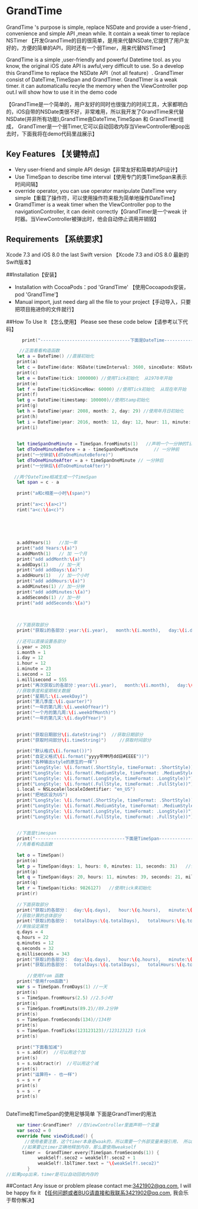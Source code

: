 # GrandTime
GrandTime 's purpose is simple,  replace NSDate and provide a user-friend , convenience and simple API ,mean while. It contain a weak timer to replace NSTimer 
【开发GrandTime的目的很简单，是用来代替NSDate,它提供了用户友好的，方便的简单的API，同时还有一个弱Timer，用来代替NSTimer】

GrandTime is a simple ,user-friendly and powerful Datetime tool. as you know, the original iOS date API is awful,very difficult to use. So a develop this GrandTime to replace the NSDate API（not all feature）. GrandTimer consist of DateTime,TimeSpan and GrandTimer. GrandTImer is a weak timer. it can automaticallu recyle the memory when the ViewController pop out.I will show how to use it in the demo code

【GrandTime是一个简单的，用户友好的同时也很强力的时间工具，大家都明白的，iOS自带的NSDate类很不好，非常难用，所以我开发了GrandTime来代替NSDate(并非所有功能),GrandTime由DateTime,TimeSpan 和 GrandTimer组成， GrandTimer是一个弱Timer,它可以自动回收内存当ViewController被pop出去时，下面我将在demo代码里战展示】

## Key Features 【关键特点】
+ Very user-friend and simple API design【非常友好和简单的API设计】
+ Use TimeSpan to describe time interval【使用专门的类TimeSpan来表示时间间隔】
+ override operator, you can use operator manipulate DateTime very simple【重载了操作符，可以使用操作符来极为简单地操作DateTime】
+ GramdTimer is a weak timer when the VIewController pop to the navigationController, it can deinit correctly【GrandTimer是一个weak 计时器。当ViewController被弹出时，他会自动停止调用并销毁】

## Requirements 【系统要求】
Xcode 7.3 and iOS 8.0 the last Swift version 【Xcode 7.3 and iOS 8.0 最新的Swift版本】

##Installation【安装】
+ Installation with CocoaPods：pod 'GrandTime' 【使用Cocoapods安装， pod 'GrandTime'】
+ Manual import, just need darg all the file to your project【手动导入，只要把项目拖进你的文件就行】

##How To Use It 【怎么使用】
Please see these code below【请参考以下代码】

```Swift
      print("----------------------------------下面是DateTime----------------------------------")

     //正面看看构造函数
    let a = DateTime() //直接初始化
    print(a)
    let c = DateTime(date: NSDate(timeInterval: 3600, sinceDate: NSDate())) //使用NSDate初始化
    print(c)
    let e = DateTime(tick: 1000000) //使用Tick初始化  从1970年开始
    print(e)
    let f = DateTime(tickSinceNow: 60000) //使用Tick初始化  从现在年开始
    print(f)
    let g = DateTime(timestamp: 100000)//使用Stamp初始化
    print(g)
    let h = DateTime(year: 2008, month: 2, day: 29) //使用年月日初始化
    print(h)
    let i = DateTime(year: 2016, month: 12, day: 12, hour: 11, minute: 44, second: 12, millisecond: 111)!//使用年月日时分秒毫秒初始化
    print(i)
            
    
    let timeSpanOneMinute = TimeSpan.fromMinuts(1)   //声明一个一分钟的TimeSpan
    let dToOneMinuteBefore = a - timeSpanOneMinute      // 一分钟前
    print("一分钟前\(dToOneMinuteBefore)")
    let dToOneMinuteAfter = a + timeSpanOneMinute // 一分钟后
    print("一分钟后\(dToOneMinuteAfter)")
            
   //两个DateTime相减生成一个TimeSpan
    let span = c - a
            
    print("a和c相差一小时\(span)")
            
    print("a>c:\(a>c)")
    rint("a<c:\(a<c)")
            
    
            
            
            
    a.addYears(1)   //加一年
    print("add Years:\(a)")
    a.addMonth(1)   // 加 一个月
    print("add addMonth:\(a)")
    a.addDays(1)    // 加一天
    print("add addDays:\(a)")
    a.addHours(1)   // 加一个小时
    print("add addHours:\(a)")
    a.addMinutes(1) // 加一分钟
    print("add addMinutes:\(a)")
    a.addSeconds(1) // 加一秒
    print("add addSeconds:\(a)")
    
            
            
    //下面获取部分
    print("获取i的各部分：year:\(i.year),   month:\(i.month),   day:\(i.day),   hour:\(i.hour),   minute:\(i.minute),   second:\(i.second),   minute:\(i.minute),   ticks:\(i.ticks),   ")
            
    //还可以直接设置各部分
    i.year = 2015
    i.month = 1
    i.day = 12
    i.hour = 12
    i.minute = 23
    i.second = 12
    i.millisecond = 555
    print("再次获取i的各部分：year:\(i.year),   month:\(i.month),   day:\(i.day),   hour:\(i.hour),   minute:\(i.minute),   second:\(i.second),   minute:\(i.minute),   ticks:\(i.ticks),   ")
    //获取季度和星期相关数据
    print("星期几:\(i.weekDay)")
    print("第几季度:\(i.quarter)")
    print("一年的第几周:\(i.weekOfYear)")
    print("一个月的第几周:\(i.weekOfMonth)")
    print("一年的第几天:\(i.dayOfYear)")
            
            
    print("获取日期部分\(i.dateString)")  //获取日期部分
    print("获取时间部分\(i.timeString)")     //获取时间部分
            
    print("默认格式\(i.format())")
    print("自定义格式\(i.format("yyyy年MM月dd日#EEEE"))")
    print("各种输出style的原生的一样")
    print("LongStyle: \(i.format(.ShortStyle, timeFormat: .ShortStyle))")
    print("LongStyle: \(i.format(.MediumStyle, timeFormat: .MediumStyle))")
    print("LongStyle: \(i.format(.LongStyle, timeFormat: .LongStyle))")
    print("LongStyle: \(i.format(.FullStyle, timeFormat: .FullStyle))")
    i.local = NSLocale(localeIdentifier: "en_US")
    print("把地区设为US")
    print("LongStyle: \(i.format(.ShortStyle, timeFormat: .ShortStyle))")
    print("LongStyle: \(i.format(.MediumStyle, timeFormat: .MediumStyle))")
    print("LongStyle: \(i.format(.LongStyle, timeFormat: .LongStyle))")
    print("LongStyle: \(i.format(.FullStyle, timeFormat: .FullStyle))")
            
            
    //下面是timespan
    print("----------------------------------下面是TimeSpan----------------------------------")
    //先看看构造函数
    
    let o = TimeSpan()                                                                 //直接初始化
    print(o)    
    let p = TimeSpan(days: 1, hours: 0, minutes: 11, seconds: 31)   //使用天，小时，分钟，秒来初始化
    print(p)
    let q = TimeSpan(days: 20, hours: 11, minutes: 39, seconds: 21, milliseconds: 111)!   //使用天，小时，分钟，秒还有来初始化
    print(q)
    let r = TimeSpan(ticks: 9826127)   //使用tick来初始化
    print(r)
            
    //下面获取部分
    print("获取i的各部分：  day:\(q.days),   hour:\(q.hours),   minute:\(q.minutes),   second:\(q.seconds),   minute:\(q.milliseconds),  ticks:\(q.ticks),   ")
    //获取计算的总体部分
    print("获取i的各部分：  totalDays:\(q.totalDays),   totalHours:\(q.totalHours),   totalMinutes:\(q.totalMinutes),   second:\(q.totalSeconds)")
    //单独设定属性
    q.days = 4
    q.hours = 22
    q.minutes = 12
    q.seconds = 32
    q.milliseconds = 343
    print("获取i的各部分：  day:\(q.days),   hour:\(q.hours),   minute:\(q.minutes),   second:\(q.seconds),   minute:\(q.milliseconds),   ticks:\(q.ticks),   ") 
    print("获取i的各部分：  totalDays:\(q.totalDays),   totalHours:\(q.totalHours),   totalMinutes:\(q.totalMinutes),   second:\(q.totalSeconds)")
    
        //使用from 函数
    print("使用from函数")
    var s = TimeSpan.fromDays(1) //一天
    print(s)
    s = TimeSpan.fromHours(2.5) //2.5小时
    print(s)
    s = TimeSpan.fromMinuts(89.2)//89.2分钟
    print(s)
    s = TimeSpan.fromSeconds(134)//134秒
    print(s)
    s = TimeSpan.fromTicks(123123123)//123123123 tick
    print(s)
            
    print("下面看加减")
    s = s.add(r)  //可以用这个加
    print(s)
    s = s.subtract(r)  //可以用这个减
    print(s)
    print("运算符+ - 也一样")
    s = s + r
    print(s)
    s = s - r
    print(s)
            

```

DateTime和TimeSpan的使用足够简单
下面是GrandTimer的用法

```Swift
    var timer:GrandTimer?  //在ViewController里面声明一个变量
    var seco2 = 0
    override func viewDidLoad() {
       //使用者要注意，这个timer本身是waak的，所以需要一个外部变量来强引用， 所以需要赋值给一个外部变量才行
      //如果要让timer正确地释放内存，那么要使用weakself
      timer =  GrandTimer.every(TimeSpan.fromSeconds(1)) {
            weakSelf!.seco2 = weakSelf!.seco2 + 1
            weakSelf!.lblTimer.text = "\(weakSelf!.seco2)"
        }
//如果pop出来，timer是可以自动回收内存的
```

##Contact 
Any issue or problem please contact me:3421902@qq.com, I will be happy fix it
【任何问题或者BUG请直接和我联系3421902@qq.com, 我会乐于帮你解决】
